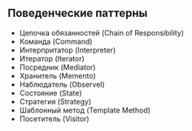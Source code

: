 Поведенческие паттерны
-------------------------
 - Цепочка обязанностей (Chain of Responsibility)
 - Команда (Command)
 - Интерпритатор (Interpreter)
 - Итератор (Iterator)
 - Посредник (Mediator)
 - Хранитель (Memento)
 - Наблюдатель (Observel)
 - Состояние (State)
 - Стратегия (Strategy)
 - Шаблонный метод (Template Method)
 - Посетитель (Visitor)